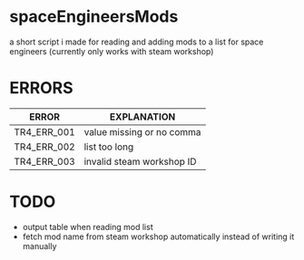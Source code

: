 # spaceEngineersMods

a short script i made for reading and adding mods to a list for space engineers
(currently only works with steam workshop)

# ERRORS

|   ERROR   |       EXPLANATION       |
|-----------|-------------------------|
|TR4_ERR_001|value missing or no comma|
|TR4_ERR_002|list too long            |
|TR4_ERR_003|invalid steam workshop ID| 

# TODO

* output table when reading mod list
* fetch mod name from steam workshop automatically instead of writing it manually 
